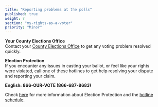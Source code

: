 ```yaml
---
title: "Reporting problems at the polls"
published: true
weight: 7
section: "my-rights-as-a-voter"
priority: "Minor"
---
```


**Your County Elections Office**  
Contact your [County Elections Office](#section-election-office-contact) to get any voting problem resolved quickly.  

**Election Protection**  
If you encounter any issues in casting your ballot, or feel like your rights were violated, call one of these hotlines to get help resolving your dispute and reporting your claim.  

**English: 866-OUR-VOTE (866-687-8683)**  

Check [here](http://www.866ourvote.org/) for more information about Election Protection and the [hotline schedule](http://www.866ourvote.org/pages/2016-live-hotline-hours-and-dates).  
